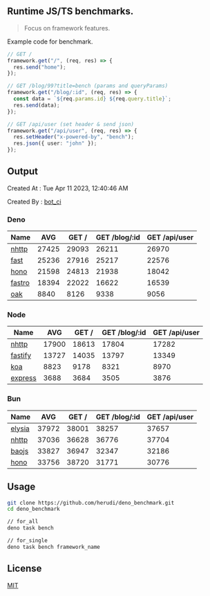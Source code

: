 ## Runtime JS/TS benchmarks.

> Focus on framework features.

Example code for benchmark.
```ts
// GET /
framework.get("/", (req, res) => {
  res.send("home");
});

// GET /blog/99?title=bench (params and queryParams)
framework.get("/blog/:id", (req, res) => {
  const data = `${req.params.id} ${req.query.title}`;
  res.send(data);
});

// GET /api/user (set header & send json)
framework.get("/api/user", (req, res) => {
  res.setHeader("x-powered-by", "bench");
  res.json({ user: "john" });
});
```

## Output
Created At : Tue Apr 11 2023, 12:40:46 AM

Created By : [bot_ci](https://github.com/herudi/deno_benchmarks/commits?author=github-actions%5Bbot%5D)


### Deno
|Name|AVG|GET /|GET /blog/:id|GET /api/user|
|----|----|----|----|----|
|[nhttp](https://github.com/nhttp/nhttp)|27425|29093|26211|26970|
|[fast](https://github.com/danteissaias/fast)|25236|27916|25217|22576|
|[hono](https://github.com/honojs/hono)|21598|24813|21938|18042|
|[fastro](https://github.com/fastrodev/fastro)|18394|22022|16622|16539|
|[oak](https://github.com/oakserver/oak)|8840|8126|9338|9056|
  


### Node
|Name|AVG|GET /|GET /blog/:id|GET /api/user|
|----|----|----|----|----|
|[nhttp](https://github.com/nhttp/nhttp)|17900|18613|17804|17282|
|[fastify](https://github.com/fastify/fastify)|13727|14035|13797|13349|
|[koa](https://github.com/koajs/koa)|8823|9178|8321|8970|
|[express](https://github.com/expressjs/express)|3688|3684|3505|3876|
  


### Bun
|Name|AVG|GET /|GET /blog/:id|GET /api/user|
|----|----|----|----|----|
|[elysia](https://github.com/elysiajs/elysia)|37972|38001|38257|37657|
|[nhttp](https://github.com/nhttp/nhttp)|37036|36628|36776|37704|
|[baojs](https://github.com/mattreid1/baojs)|33827|36947|32347|32186|
|[hono](https://github.com/honojs/hono)|33756|38720|31771|30776|
  



## Usage

```bash
git clone https://github.com/herudi/deno_benchmark.git
cd deno_benchmark

// for_all
deno task bench

// for_single
deno task bench framework_name
```

## License

[MIT](LICENSE)

